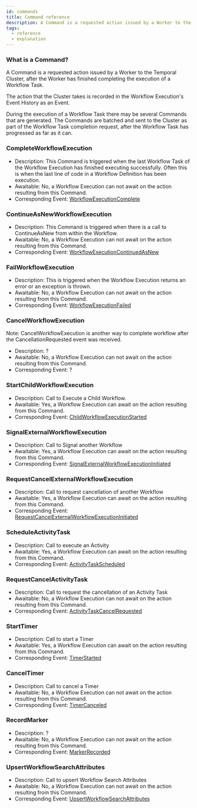 ```yaml
---
id: commands
title: Command reference
description: A Command is a requested action issued by a Worker to the Temporal Cluster, after the Worker has finished completing the execution of a Workflow Task.
tags:
  - reference
  - explanation
---
```


### What is a Command?

A Command is a requested action issued by a Worker to the Temporal Cluster, after the Worker has finished completing the execution of a Workflow Task.

The action that the Cluster takes is recorded in the Workflow Execution's Event History as an Event.

During the execution of a Workflow Task there may be several Commands that are generated.
The Commands are batched and sent to the Cluster as part of the Workflow Task completion request, after the Workflow Task has progressed as far as it can.

### CompleteWorkflowExecution

- Description: This Command is triggered when the last Workflow Task of the Workflow Execution has finished executing successfully.
Often this is when the last line of code in a Workflow Definition has been execution.
- Awaitable: No, a Workflow Execution can not await on the action resulting from this Command.
- Corresponding Event: [WorkflowExecutionComplete](/docs/reference/events/#workflowexecutioncompleted)

### ContinueAsNewWorkflowExecution

- Description: This Command is triggered when there is a call to ContinueAsNew from within the Workflow.
- Awaitable: No, a Workflow Execution can not await on the action resulting from this Command.
- Corresponding Event: [WorkflowExecutionContinuedAsNew](docs/reference/events/#workflowexecutioncontinuedasnew)

### FailWorkflowExecution

- Description: This is triggered when the Workflow Execution returns an error or an exception is thrown.
- Awaitable: No, a Workflow Execution can not await on the action resulting from this Command.
- Corresponding Event: [WorkflowExecutionFailed](/docs/reference/events/#workflowexecutionfailed)

### CancelWorkflowExecution

Note: CancelWorkflowExecution is another way to complete workflow after the CancellationRequested event was received.

- Description: ?
- Awaitable: No, a Workflow Execution can not await on the action resulting from this Command.
- Corresponding Event: ?

### StartChildWorkflowExecution

- Description: Call to Execute a Child Workflow.
- Awaitable: Yes, a Workflow Execution can await on the action resulting from this Command.
- Corresponding Event: [ChildWorkflowExecutionStarted](/docs/reference/events/#childworkflowexecutionstarted)

### SignalExternalWorkflowExecution

- Description: Call to Signal another Workflow
- Awaitable: Yes, a Workflow Execution can await on the action resulting from this Command.
- Corresponding Event: [SignalExternalWorkflowExecutionInitiated](/docs/reference/events/#signalexternalworkflowexecutioninitiated)

### RequestCancelExternalWorkflowExecution

- Description: Call to request cancellation of another Workflow
- Awaitable: Yes, a Workflow Execution can await on the action resulting from this Command.
- Corresponding Event: [RequestCancelExternalWorkflowExecutionInitiated](/docs/reference/events/#requestcancelexternalworkflowexecutioninitiated)

### ScheduleActivityTask

- Description: Call to execute an Activity
- Awaitable: Yes, a Workflow Execution can await on the action resulting from this Command.
- Corresponding Event: [ActivityTaskScheduled](/docs/reference/events/#activitytaskscheduled)

### RequestCancelActivityTask

- Description: Call to request the cancellation of an Activity Task
- Awaitable: No, a Workflow Execution can not await on the action resulting from this Command.
- Corresponding Event: [ActivityTaskCancelRequested](/docs/reference/events/#activitytaskcancelrequested)

### StartTimer

- Description: Call to start a Timer
- Awaitable: Yes, a Workflow Execution can await on the action resulting from this Command.
- Corresponding Event: [TimerStarted](/docs/reference/events/#timerstarted)

### CancelTimer

- Description: Call to cancel a Timer
- Awaitable: No, a Workflow Execution can not await on the action resulting from this Command.
- Corresponding Event: [TimerCanceled](/docs/reference/events/#timercanceled)

### RecordMarker

- Description: ?
- Awaitable: No, a Workflow Execution can not await on the action resulting from this Command.
- Corresponding Event: [MarkerRecorded](/docs/reference/events/#markerrecorded)

### UpsertWorkflowSearchAttributes

- Description: Call to upsert Workflow Search Attributes
- Awaitable: No, a Workflow Execution can not await on the action resulting from this Command.
- Corresponding Event: [UpsertWorkflowSearchAttributes](/docs/reference/events/#upsertworkflowsearchattributes)
